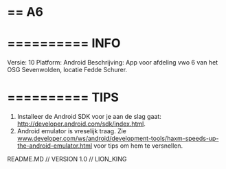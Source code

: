 ==
A6
==

==========
INFO
==========
Versie: 10
Platform: Android
Beschrijving: App voor afdeling vwo 6 van het OSG Sevenwolden, locatie Fedde Schurer.

==========
TIPS
==========
1) Installeer de Android SDK voor je aan de slag gaat: http://developer.android.com/sdk/index.html.
2) Android emulator is vreselijk traag. 
Zie www.developer.com/ws/android/development-tools/haxm-speeds-up-the-android-emulator.html
voor tips om hem te versnellen. 


README.MD // VERSION 1.0 // LION_KING    
